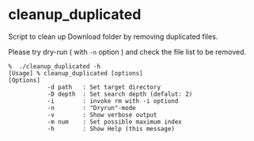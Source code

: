 # cleanup_duplicated
Script to clean up Download folder by removing duplicated files.

Please try dry-run ( with `-n` option ) and check the file list to be removed.

```
%  ./cleanup_duplicated -h
[Usage] % cleanup_duplicated [options]
[Options]
           -d path   : Set target directory
           -D depth  : Set search depth (defalut: 2)
           -i        : invoke rm with -i optiond
           -n        : "Dryrun"-mode
           -v        : Show verbose output
           -m num    : Set possible maximum index
           -h        : Show Help (this message)
```
